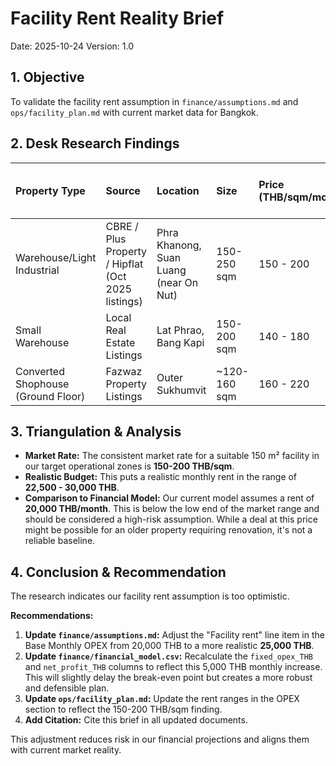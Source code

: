 # Facility Rent Reality Brief

Date: 2025-10-24
Version: 1.0

## 1. Objective
To validate the facility rent assumption in `finance/assumptions.md` and `ops/facility_plan.md` with current market data for Bangkok.

## 2. Desk Research Findings

| Property Type | Source | Location | Size | Price (THB/sqm/month) | Total Monthly Rent (THB) |
| :--- | :--- | :--- | :--- | :--- | :--- |
| Warehouse/Light Industrial | CBRE / Plus Property / Hipflat (Oct 2025 listings) | Phra Khanong, Suan Luang (near On Nut) | 150-250 sqm | 150 - 200 | 22,500 - 50,000 |
| Small Warehouse | Local Real Estate Listings | Lat Phrao, Bang Kapi | 150-200 sqm | 140 - 180 | 21,000 - 36,000 |
| Converted Shophouse (Ground Floor) | Fazwaz Property Listings | Outer Sukhumvit | ~120-160 sqm | 160 - 220 | 19,200 - 35,200 |

## 3. Triangulation & Analysis

*   **Market Rate:** The consistent market rate for a suitable 150 m² facility in our target operational zones is **150-200 THB/sqm**.
*   **Realistic Budget:** This puts a realistic monthly rent in the range of **22,500 - 30,000 THB**.
*   **Comparison to Financial Model:** Our current model assumes a rent of **20,000 THB/month**. This is below the low end of the market range and should be considered a high-risk assumption. While a deal at this price might be possible for an older property requiring renovation, it's not a reliable baseline.

## 4. Conclusion & Recommendation

The research indicates our facility rent assumption is too optimistic.

**Recommendations:**
1.  **Update `finance/assumptions.md`:** Adjust the "Facility rent" line item in the Base Monthly OPEX from 20,000 THB to a more realistic **25,000 THB**.
2.  **Update `finance/financial_model.csv`:** Recalculate the `fixed_opex_THB` and `net_profit_THB` columns to reflect this 5,000 THB monthly increase. This will slightly delay the break-even point but creates a more robust and defensible plan.
3.  **Update `ops/facility_plan.md`:** Update the rent ranges in the OPEX section to reflect the 150-200 THB/sqm finding.
4.  **Add Citation:** Cite this brief in all updated documents.

This adjustment reduces risk in our financial projections and aligns them with current market reality.

